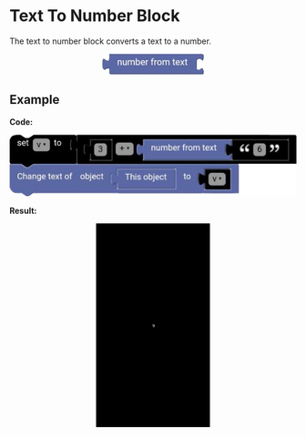 # Text To Number Block

The text to number block converts a text to a number.

<p align="center">
  <img src="../../../res/images/blocks/text/text_to_number/text_to_number.png" alt="text to number block">
</p>

## Example

**Code:**

<p align="center">
  <img src="../../../res/images/blocks/text/text_to_number/text_to_number_example.png" alt="text to number block">
</p>

**Result:**

<p align="center">
  <img src="../../../res/images/blocks/text/text_to_number/text_to_number_example_result.png" alt="text to number block" width='200vw'>
</p>